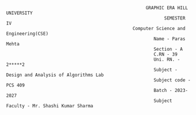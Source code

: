                                                          GRAPHIC ERA HILL UNIVERSITY
                                                                SEMESTER IV
                                                    Computer Science and Engineering(CSE)
                                                            Name - Paras Mehta
                                                            Section - A
                                                            C.RN - 39
                                                            Uni. RN. - 2*****2
                                                            Subject - Design and Analysis of Algorithms Lab 
                                                            Subject code - PCS 409
                                                            Batch - 2023-2027
                                                            Subject Faculty - Mr. Shashi Kumar Sharma
